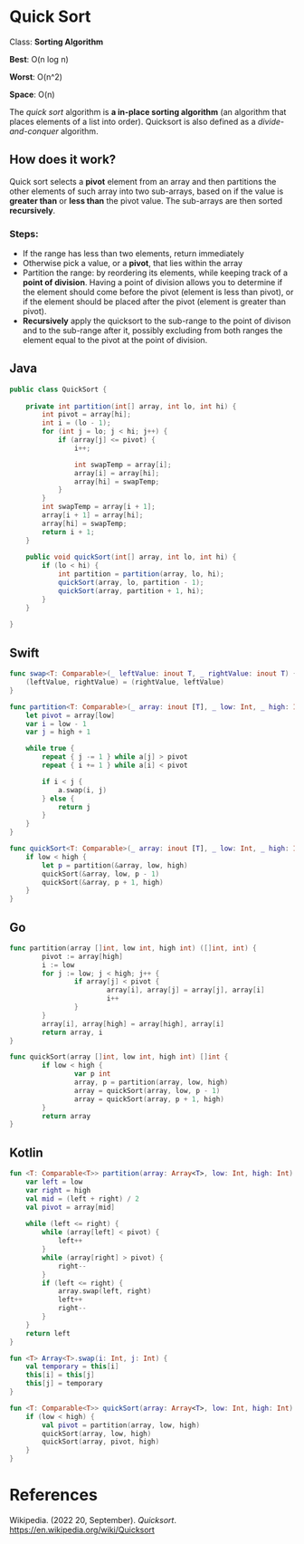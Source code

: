 # Quick Sort 

Class: **Sorting Algorithm**

**Best**: O(n log n) 

**Worst**: O(n^2) 

**Space**: O(n) 

The *quick sort* algorithm is **a in-place 
sorting algorithm** (an algorithm that places elements 
of a list into order). Quicksort is also defined 
as a *divide-and-conquer* algorithm. 

## How does it work?
Quick sort selects a **pivot** element from an array 
and then partitions the other elements of such array 
into two sub-arrays, based on if the value is **greater 
than** or **less than** the pivot value. The sub-arrays 
are then sorted **recursively**. 

### Steps: 
- If the range has less than two elements, return immediately 
- Otherwise pick a value, or a **pivot**, that lies within the array 
- Partition the range: by reordering its elements, while keeping track 
  of a **point of division**. Having a point of division allows you to 
  determine if the element should come before the pivot (element is 
  less than pivot), or if the element should be placed after the pivot (element 
  is greater than pivot).  
- **Recursively** apply the quicksort to the sub-range to the point of 
  divison and to the sub-range after it, possibly excluding from both ranges
  the element equal to the pivot at the point of division. 

## Java 
``` java 
public class QuickSort {
    
    private int partition(int[] array, int lo, int hi) {
        int pivot = array[hi];
        int i = (lo - 1);
        for (int j = lo; j < hi; j++) {
            if (array[j] <= pivot) {
                i++;

                int swapTemp = array[i];
                array[i] = array[hi];
                array[hi] = swapTemp;
            }
        }
        int swapTemp = array[i + 1];
        array[i + 1] = array[hi];
        array[hi] = swapTemp;
        return i + 1;
    }
    
    public void quickSort(int[] array, int lo, int hi) {
        if (lo < hi) {
            int partition = partition(array, lo, hi);
            quickSort(array, lo, partition - 1);
            quickSort(array, partition + 1, hi);
        }
    } 
    
}
``` 
## Swift 
``` swift 
func swap<T: Comparable>(_ leftValue: inout T, _ rightValue: inout T) {
    (leftValue, rightValue) = (rightValue, leftValue)
}

func partition<T: Comparable>(_ array: inout [T], _ low: Int, _ high: Int) -> Int {
    let pivot = array[low]
    var i = low - 1
    var j = high + 1

    while true {
        repeat { j -= 1 } while a[j] > pivot
        repeat { i += 1 } while a[i] < pivot

        if i < j {
            a.swap(i, j)
        } else {
            return j
        }
    }
}

func quickSort<T: Comparable>(_ array: inout [T], _ low: Int, _ high: Int) {
    if low < high {
        let p = partition(&array, low, high)
        quickSort(&array, low, p - 1)
        quickSort(&array, p + 1, high)
    }
}                                                                                                                                             
``` 
## Go 
``` go 
func partition(array []int, low int, high int) ([]int, int) { 
        pivot := array[high] 
        i := low 
        for j := low; j < high; j++ { 
                if array[j] < pivot { 
                        array[i], array[j] = array[j], array[i] 
                        i++ 
                } 
        } 
        array[i], array[high] = array[high], array[i] 
        return array, i 
}

func quickSort(array []int, low int, high int) []int { 
        if low < high { 
                var p int 
                array, p = partition(array, low, high) 
                array = quickSort(array, low, p - 1) 
                array = quickSort(array, p + 1, high) 
        } 
        return array 
} 
``` 
## Kotlin
``` kotlin 
fun <T: Comparable<T>> partition(array: Array<T>, low: Int, high: Int): Int { 
    var left = low
    var right = high
    val mid = (left + right) / 2 
    val pivot = array[mid]
    
    while (left <= right) {
        while (array[left] < pivot) {
            left++ 
        }
        while (array[right] > pivot) {
            right--
        }
        if (left <= right) {
            array.swap(left, right) 
            left++ 
            right-- 
        }
    }
    return left
}

fun <T> Array<T>.swap(i: Int, j: Int) { 
    val temporary = this[i]
    this[i] = this[j]
    this[j] = temporary
}

fun <T: Comparable<T>> quickSort(array: Array<T>, low: Int, high: Int) { 
    if (low < high) {
        val pivot = partition(array, low, high)
        quickSort(array, low, high)
        quickSort(array, pivot, high)
    }
}
``` 

# References 
Wikipedia. (2022 20, September). *Quicksort*. <https://en.wikipedia.org/wiki/Quicksort> 

